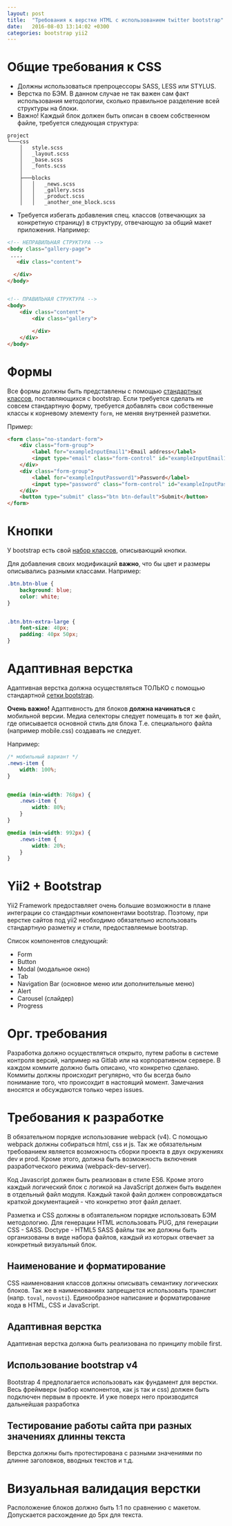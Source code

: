 ```yaml
---
layout: post
title:  "Требования к верстке HTML с использованием twitter bootstrap"
date:   2016-08-03 13:14:02 +0300
categories: bootstrap yii2
---
```



# Общие требования к CSS

  - Должны использоваться препроцессоры SASS, LESS или STYLUS.
  - Верстка по БЭМ. В данном случае не так важен сам факт использования методологии,
сколько правильное разделение всей структуры на блоки.
  - Важно! Каждый блок должен быть описан в своем собственном файле, требуется следующая
структура:

```
project
└───css
    │   style.scss
    │   _layout.scss
    │   _base.scss
    │   _fonts.scss
    │
    ├───blocks
    │   │   _news.scss
    │   │   _gallery.scss
    │   │   _product.scss
    │   │   _another_one_block.scss
```

   - Требуется избегать добавления спец. классов (отвечающих за конкретную страницу)
   в структуру, отвечающую за общий макет приложения. Например:

```html
<!-- НЕПРАВИЛЬНАЯ СТРУКТУРА -->
<body class="gallery-page">
 ....
   <div class="content">

  </div>
</body>


<!-- ПРАВИЛЬНАЯ СТРУКТУРА -->
<body>
    <div class="content">
        <div class="gallery">

        </div>
    </div>
</body>
```



# Формы

Все формы должны быть представлены с помощью [стандартных классов], поставляющихся с bootstrap.
Если требуется сделать не совсем стандартную форму, требуется добавлять свои собственные
классы к корневому элементу `form`, не меняя внутренней разметки.

Пример:

```html
<form class="no-standart-form">
    <div class="form-group">
        <label for="exampleInputEmail1">Email address</label>
        <input type="email" class="form-control" id="exampleInputEmail1" placeholder="Email">
    </div>
    <div class="form-group">
        <label for="exampleInputPassword1">Password</label>
        <input type="password" class="form-control" id="exampleInputPassword1" placeholder="Password">
    </div>
    <button type="submit" class="btn btn-default">Submit</button>
</form>
```

# Кнопки
У bootstrap есть свой [набор классов], описывающий кнопки.

Для добавления своих модификаций **важно**, что бы цвет и размеры описывались разными классами.
Например:

```css
.btn.btn-blue {
    background: blue;
    color: white;
}


.btn.btn-extra-large {
    font-size: 40px;
    padding: 40px 50px;
}
```


# Адаптивная верстка
Адаптивная верстка должна осуществляться ТОЛЬКО с помощью стандартной [сетки bootstrap].

**Очень важно!** Адаптивность для блоков **должна начинаться** с мобильной версии.
Медиа селекторы следует помещать в тот же файл, где описывается основной стиль для блока
Т.е. специального файла (например mobile.css) создавать не следует.

Например:

```css
/* мобильный вариант */
.news-item {
    width: 100%;
}


@media (min-width: 768px) {
    .news-item {
        width: 80%;
    }
}

@media (min-width: 992px) {
    .news-item {
        width: 20%;
    }
}
```

# Yii2 + Bootstrap
Yii2 Framework предоставляет очень большие возможности в плане интеграции со
стандартныи компонентами bootstrap. Поэтому, при верстке сайтов под yii2 необходимо
обязательно использовать стандартную разметку и стили, предоставляемые bootstrap.

Список компонентов следующий:

- Form
- Button
- Modal (модальное окно)
- Tab
- Navigation Bar (основное меню или дополнительные меню)
- Alert
- Carousel (слайдер)
- Progress



[сетки bootstrap]: http://getbootstrap.com/css/#grid
[набор классов]: http://getbootstrap.com/css/#buttons
[стандартных классов]: http://getbootstrap.com/css/#forms


# Орг. требования
Разработка должно осуществляться открыто, путем работы в системе контроля версий, например на Gitlab или на корпоративном сервере. В каждом коммите должно быть описано, что конкретно сделано. Коммиты должны происходит регулярно, что бы всегда было понимание того, что происохдит в настоящий момент.
Замечания вносятся и обсуждаются только через issues.

# Требования к разработке
В обязательном порядке использование webpack (v4). С помощью webpack должны собираться html, css и js.
Так же обязательным требованием является возможность сборки проекта в двух окружениях dev и prod.
Кроме этого, должна быть возможность включения разработческого режима (webpack-dev-server).

Код Javascript должен быть реализован в стиле ES6. Кроме этого каждый логический блок с логикой на JavaScript должен быть выделен в отдельный файл модуля. Каждый такой файл должен сопровождаться краткой документацией - что конкретно этот файл делает.

Разметка и CSS должны в обзяталельном порядке использовать БЭМ методологию. Для генерации HTML использовать PUG, для генерации CSS - SASS. Doctype - HTML5
SASS файлы так же должны быть организованы в виде набора файлов, каждый из которых отвечает за конкретный визуальный блок.

## Наименование и форматирование
CSS наименования классов должны описывать семантику логических блоков. Так же в наименованиях запрещается использовать транслит (напр. `toval`, `novosti`). Единообразное написание и форматирование кода в HTML, CSS и JavaScript.

## Адаптивная верстка
Адаптивная верстка должна быть реализована по принципу mobile first. 

## Использование bootstrap v4
Bootstrap 4 предполагается использовать как фундамент для верстки. Весь фреймверк (набор компонентов, как js так и css) должен быть подключен первым в проекте. И уже поверх него производится дальнейшая разработка

## Тестирование работы сайта при разных значениях длинны текста 
Верстка должны быть протестирована с разными значениями по длинне заголовков, вводных текстов и т.д.

# Визуальная валидация верстки 
Расположение блоков должно быть 1:1 по сравнению с макетом. Допускается расхождение до 5px для текста. 






